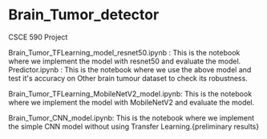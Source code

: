 # Brain_Tumor_detector
CSCE 590 Project 

Brain_Tumor_TFLearning_model_resnet50.ipynb : This is the notebook where we implement the model with resnet50 and evaluate the model. 
Predictor.ipynb : This is the notebook where we use the above model and test it's accuracy on Other brain tumour dataset to check its robustness.

Brain_Tumor_TFLearning_MobileNetV2_model.ipynb:  This is the notebook where we implement the model with MobileNetV2 and evaluate the model.

Brain_Tumor_CNN_model.ipynb: This is the notebook where we implement the simple CNN model without using Transfer Learning.{preliminary results}
